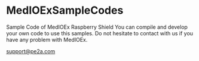 # MedIOExSampleCodes
 Sample Code of MedIOEx Raspberry Shield
 You can compile and develop your own code to use this samples. Do not hesitate to contact with us if you have any problem with MedIOEx.
 
 support@pe2a.com 
